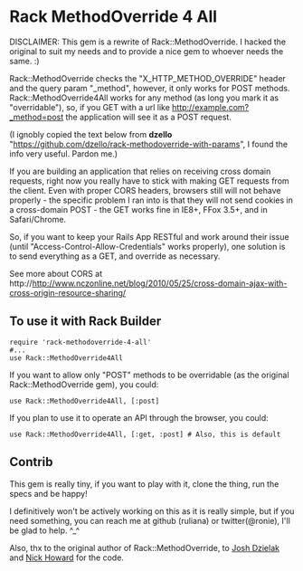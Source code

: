 Rack MethodOverride 4 All
===============================

DISCLAIMER: This gem is a rewrite of Rack::MethodOverride. I hacked the original to suit my needs and to provide a nice
gem to whoever needs the same. :)

Rack::MethodOverride checks the "X_HTTP_METHOD_OVERRIDE" header and the query param "_method", however,
it only works for POST methods. Rack::MethodOverride4All works for any method (as long you mark it as "overridable"),
so, if you GET with a url like http://example.com?_method=post the application will see it as a POST request.

(I ignobly copied the text below from **dzello** "https://github.com/dzello/rack-methodoverride-with-params", I found
the info very useful. Pardon me.)

If you are building an application that relies on receiving cross domain requests, right now you really have to stick
with making GET requests from the client. Even with proper CORS headers, browsers still will not behave properly - the
specific problem I ran into is that they will not send cookies in a cross-domain POST - the GET works fine in IE8+,
FFox 3.5+, and in Safari/Chrome.

So, if you want to keep your Rails App RESTful and work around their issue (until "Access-Control-Allow-Credentials"
works properly), one solution is to send everything as a GET, and override as necessary.

See more about CORS at http://http://www.nczonline.net/blog/2010/05/25/cross-domain-ajax-with-cross-origin-resource-sharing/

To use it with Rack Builder
---------------------------

    require 'rack-methodoverride-4-all'
    #...
    use Rack::MethodOverride4All

If you want to allow only "POST" methods to be overridable (as the original Rack::MethodOverride gem), you could:

    use Rack::MethodOverride4All, [:post]

If you plan to use it to operate an API through the browser, you could:

    use Rack::MethodOverride4All, [:get, :post] # Also, this is default

Contrib
---------------
This gem is really tiny, if you want to play with it, clone the thing, run the specs and be happy!

I definitively won't be actively working on this as it is really simple, but if you need something, you can reach
me at github (ruliana) or twitter(@ronie), I'll be glad to help. ^_^

Also, thx to the original author of Rack::MethodOverride, to [Josh Dzielak](http://github.com/dzello) and
[Nick Howard](http://github.com/baroquebobcat) for the code.